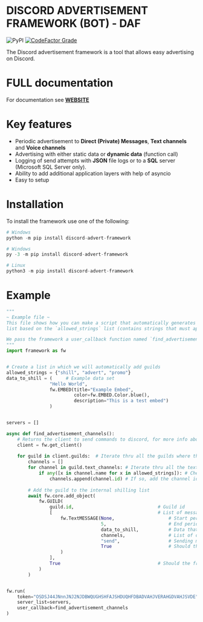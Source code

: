 #  **DISCORD ADVERTISEMENT FRAMEWORK (BOT) - DAF**
![PyPI](https://img.shields.io/pypi/v/discord-advert-framework?color=green&style=for-the-badge)
[![CodeFactor Grade](https://img.shields.io/codefactor/grade/github/davidhozic/discord-advertisement-framework?style=for-the-badge)](https://www.codefactor.io/repository/github/davidhozic/discord-advertisement-framework)

The Discord advertisement framework is a tool that allows easy advertising on Discord.

# **FULL documentation**
For documentation see [**WEBSITE**](http://daf.davidhozic.top)

# **Key features**
- Periodic advertisement to **Direct (Private) Messages**, **Text channels** and **Voice channels**
- Advertising with either static data or **dynamic data** (function call)
- Logging of send attempts with **JSON** file logs or to a **SQL** server (Microsoft SQL Server only).
- Ability to add additional application layers with help of asyncio
- Easy to setup


# **Installation**
To install the framework use one of the following:
```py
# Windows
python -m pip install discord-advert-framework
```
```py
# Windows
py -3 -m pip install discord-advert-framework
```
```py
# Linux
python3 -m pip install discord-advert-framework
```

# **Example**
```py
"""
~ Example file ~
This file shows how you can make a script that automatically generates the server
list based on the `allowed_strings` list (contains strings that must appear in the channel name we want to shill into).

We pass the framework a user_callback function named `find_advertisement_channels` which autofills the servers list with GUILD objects.
"""
import framework as fw


# Create a list in which we will automatically add guilds
allowed_strings = {"shill", "advert", "promo"}
data_to_shill = (     # Example data set
                "Hello World", 
                fw.EMBED(title="Example Embed",
                         color=fw.EMBED.Color.blue(),
                         description="This is a test embed")
                )


servers = []

async def find_advertisement_channels():
    # Returns the client to send commands to discord, for more info about client see https://docs.pycord.dev/en/master/api.html?highlight=discord%20client#discord.Client
    client = fw.get_client()  
    
    for guild in client.guilds:  # Iterate thru all the guilds where the bot is in
        channels = []
        for channel in guild.text_channels: # Iterate thru all the text channels in the guild
            if any([x in channel.name for x in allowed_strings]): # Check if any of the strings in allowed_strings are in the channel name
                channels.append(channel.id) # If so, add the channel id to the list
        
        # Add the guild to the internal shilling list
        await fw.core.add_object(   
            fw.GUILD(
                guild.id,                               # Guild id
                [                                       # List of messages
                    fw.TextMESSAGE(None,                    # Start period
                                   5,                       # End period
                                   data_to_shill,           # Data that will be sent
                                   channels,                # List of channels to send the message to            
                                   "send",                  # Sending moode (send, edit, clear-send)
                                   True                     # Should the message be sent immediately after adding it to the list
                    )                                   
                ],
                True                                    # Should the framework generate a log of sent messages for this guild
            )
        )


fw.run(
    token="OSDSJ44JNnnJNJ2NJDBWQUGHSHFAJSHDUQHFDBADVAHJVERAHGDVAHJSVDE",   # Example token
    server_list=servers,
    user_callback=find_advertisement_channels
)
```
